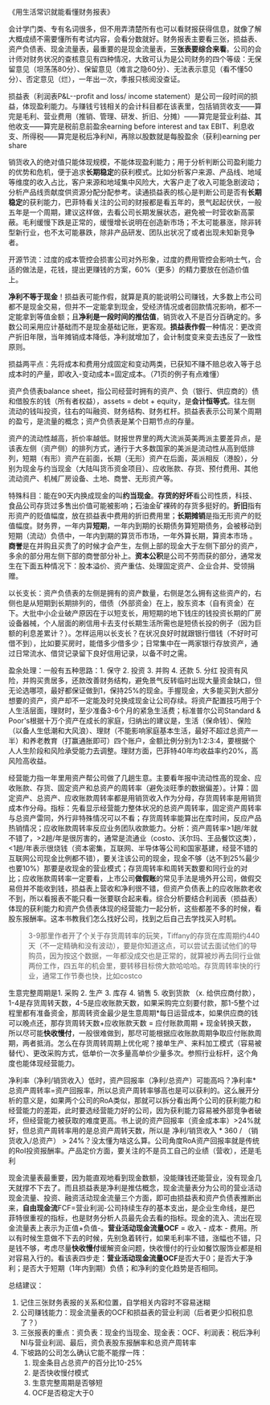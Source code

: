 《用生活常识就能看懂财务报表》

会计学门类、专有名词很多，但不用弄清楚所有也可以看财报获得信息，就像了解大概成绩不需要懂所有考试内容，会看分数就好。财务报表主要看三张，损益表、资产负债表、现金流量表，最重要的是现金流量表，**三张表要综合来看**。公司的会计师对财务状况的查核意见有四种情况，大致可认为是公司财务的四个等级：无保留意见（坦荡荡80分）、保留意见（难言之隐60分）、无法表示意见（看不懂50分）、否定意见（烂），一年出一次，季报只核阅没查证。

损益表（利润表P&L--profit and loss/ income statement）是公司一段时间的损益，体现盈利能力。与赚钱亏钱相关的会计科目都在该表里，包括销货收支——算完是毛利、营业费用（推销、管理、研发、折旧、分摊）——算完是营业利益、其他收支——算完是税前息前盈余earning before interest and tax EBIT、利息收支、所得税——算完是税后净利NI，再除以股数就是每股盈余（获利)earning per share

销货收入的绝对值只能体现规模，不能体现盈利能力；用于分析判断公司盈利能力的优势和危机，便于追求**长期稳定**的获利模式。比如分析客户来源、产品线、地域等维度的收入占比，客户来源和地域集中风险大，大客户走了收入可能急剧波动；分析产品线贡献度供资源分配分配参考。读通损益表的核心是判断公司是否有**长期稳定**的获利能力，巴菲特看关注的公司的财报都是看五年的，景气起起伏伏，一般五年是一个周期，建议这样做，去看公司长期发展状态，避免被一时营收新高蒙蔽。毛利缓慢下跌是正常的，缓慢增长说明在创造新市场；不太可能暴涨，除非转型新行业，也不太可能暴跌，除非产品研发、团队出状况了或者出现未知新竞争者。

开源节流：过度的成本管控会损害公司对外形象，过度的费用管控会影响士气，合适的做法是，花钱，提出更赚钱的方案，60%（更多）的精力要放在创造价值上。

**净利不等于现金**！损益表可能作假，就算是真的能说明公司赚钱，大多数上市公司都不是现金交易，但并不一定能拿到现金，受经济情况或者回款情况影响，都不一定能拿到等值金额；且**净利是一段时间的推估值**，销货收入不是百分百确定的。多数公司采用应计基础而不是现金基础记账，更客观。**损益表作假**一种情况：更改资产折旧年限，当年摊销成本降低，净利就增加了，会计制度变来变去违反了一致性原则。

损益两平点：先将成本和费用分成固定和变动两类，已获知不赚不赔总收入等于总成本时的产量，即收入-变动成本=固定成本。（71页的例子有点难懂）

资产负债表balance sheet，指公司经营时拥有的资产、负（银行、供应商的）债和借股东的钱（所有者权益），assets = debt + equity，是**会计恒等式**。往左侧流动的钱叫投资，往右的叫融资、财务结构、财务杠杆。损益表表示公司某个周期的盈亏，是流量的概念；资产负债表是某个日期节点的存量。

资产的流动性越高，折价率越低。财报世界里的两大流派英美两派主要差异点，是该表左侧（资产侧）的排列方式，通行于大多数国家的美派是流动性从高到低排列，短期（有形）资产在前面，长期（无形）资产在后面，英派相反（港股），分别为现金与约当现金（大陆叫货币资金项目）、应收账款、存货、预付费用、其他流动资产、机械厂房设备、土地、商誉、无形资产等。

特殊科目：能在90天内换成现金的叫**约当现金**。**存货的好坏**看公司性质，科技、食品公司存货过多售出价值可能被影响；石油金矿裸砖的存货多挺好的。**折旧**指有形资产的贬值幅度，放在损益表中费用的折旧费用里；**长期摊销**是指无形资产的贬值幅度。财务界，一年内算**短期**，一年内到期的长期债务算短期债务，会被移动到短期（流动）负债中，一年内到期的算货币市场，一年外算长期，算资本市场 。**商誉**是在并购且买贵了的时候才会产生，左侧上部的现金大于左侧下部分的资产，多余的部分用左侧下部的商誉部分补上。**资本公积**是公司不劳而获的部分，通常发生在下面五种情况下：股本溢价、资产重估、处理固定资产、企业合并、受领捐赠。

以长支长：资产负债表的左侧是拥有的资产数量，右侧是怎么拥有这些资产的，右侧也是从短期到长期排列的，借债（外部资金）在上，股东资本（自有资金）在下。大批中小企业破产原因在于以短支长，用短期的地下钱庄的钱投资长期的厂房设备器械，个人层面的刷信用卡去支付长期生活所需也是短债长投的例子（因为巨额的利息差累计？）。怎样运用以长支长？在状况良好时就跟银行借钱（不好时可借不到），比如要买房时，能借多少借多少；日常集中在一两家银行存放资产，通过日常流水、借贷记录留下良好信用记录，以备不时之需。

盈余处理：一般有五种思路：1. 保守 2. 投资 3. 并购 4. 还款 5. 分红 投资有风险，并购买贵居多，还款改善财务结构，避免景气反转临时出现大量资金缺口，但无论选哪项，最好都保证做到1，保持25%的现金。手握现金，大多能买到大部分想要的资产，资产却不一定能及时兑换成现金让公司存续。将资产配置技巧用于个人生活层面，理财时，至少准备3-6个月的紧急生活费；标准普尔公司Standard & Poor's根据十万个资产在成长的家庭，归纳出的建议是，生活（保命钱）、保险（以备人生低潮和大风浪）、理财（不能影响家庭基本生活，最好不超过总资产一半）和养老教育（打赢通胀即可）四个账户，金额比例分别为1:2:3:4，要根据个人人生阶段和风险承受能力去调整。理财方面，巴菲特40年均收益率约20%，高风险高收益。

经营能力指一年里用资产帮公司做了几趟生意。主要看年报中流动性高的现金、应收账款、存货、固定资产和总资产的周转率（避免淡旺季的数据偏差）。计算：固定资产、总资产、应收账款周转率都是用销货收入作为分母，存货周转率是用销货成本作分母。指标：先看显示经营能力整体状况的总资产周转率，固定资产周转率与总资产雷同，外行非特殊情况可以不看；存货周转率能算出在库时间，反应产品热销情况；应收账款周转率反应业务团队收款能力。分析：资产周转率>1趟/年就不错了，>2趟/年是很厉害的，通常是流通业（costo、沃尔玛、王品餐饮这类），<1趟/年表示很烧钱（资本密集，互联网、半导体等公司和国家基建，经营不错的互联网公司现金比例都不错），要关注该公司的现金，现金不够（达不到25%最少也要10%）那要是收现金的营业模式；存货周转率和周转天数要和同行业的对比；应收账款周转率一定要看，上市公司**做假账**的常见手法是境外开公司，做假交易但并不能收到钱，损益表上营收和净利很不错，但资产负债表上的应收账款老收不到，所以看报表不能只看一张要联合起来看。综合分析要结合利润表（损益表）体现的获利能力和资产负债表体现的经营能力一起分析，这些都差不多的时候，看股东报酬率。这本书教我们怎么找好公司，找到之后自己去学找买入时机。

> 3-9那里作者开了个关于存货周转率的玩笑，Tiffany的存货在库周期约440天（不一定精确和没有波动），要是你知道这点，可以尝试去面试他们的导购员，因为按这个数据，一年都没成交也是正常的，就算被炒再去同行业做两份工作，四五年的机会里，要转移目标傍大款哈哈哈。存货周转率快的行业，通常工作节奏也快，比如costco

生意完整周期是1. 采购 2. 生产 3. 库存 4. 销售 5. 收到货款 （x. 给供应商付款），1-4是存货周转天数，4-5是应收账款天数，如果采购完立刻要付款，那1-5整个过程里都有准备资金，那周转资金最少是生意周期*每日运营成本，如果供应商的钱可以晚点还，那存货周转天数+应收账款天数 = 应付账款周期 + 现金转换天数，所以尽可能**快收慢付**，一般很难做到，那尽可能根据应收账款周期争取应付账款周期，两者抵消。怎么在存货周转周期上优化呢？接单生产、来料加工模式（容易被替代）、更改采购方式，低单价一次多量高单价少量多次。参照行业标杆，这个角度也能体现经营能力。

净利率（净利/销货收入）低时，资产回报率（净利/总资产）可能高吗？净利率*总资产周转率=资产回报率，所以总资产周转率够高也是可以获利的。这么展开分析的意义是，如果两个公司的RoA类似，那就可以拆分看出两个公司的获利能力和经营能力的差距，此时要选经营能力好的公司，因为获利能力容易被外部竞争者破坏，但经营能力被获取的难度更高。书上说的资产回报率（资金成本率）>24%就好，但总资产周转率用的是总资产周转天数，所以是 净利/销货收入 * 360 / （销货收入/总资产） > 24%？没太懂为啥这么算。公司角度RoA资产回报率就是传统的RoI投资报酬率。产品定价方面，要关注的不是员工自己的业绩（营收），还是毛利

现金流量表最重要，因为能直观地看到现金数额，没能赚钱还能营业，没有现金几天就撑不下去了。而且损益表是净利是推估概念，现金流量表分为公司的营业活动现金流量、投资、融资活动现金流量三个方面，即可由损益表和资产负债表推断出来，**自由现金流**FCF=营业利润-公司持续生存的基本支出，是企业生命线，是巴菲特很重视的指标，也是财务分析人员最先会去看的指标。现金的流入、流出在现金流量表上表示为正值+负值-。**营业活动现金流量OCF** = 收入 - 成本 - 费用。所以有时候生意做不下去的时候，先别急着转行，如果毛利率不错，涨幅也不错，只是钱不够，考虑尽量**快收慢付**缓解资金问题，快收慢付的行业如餐饮服饰业都是相对容易入行的。看该表四步走：**营业活动现金流量OCF**是否大于0；是否大于净利；是否大于短期（1年内到期）负债；和净利的变化趋势是否相同。

总结建议：

1. 记住三张财务表报的关系和位置，自学相关内容时不容易迷糊
2. 公司赚钱能力：现金流量表的OCF和损益表的营业利润（后者更少扣税扣息了？）
3. 三张报表的重点：资负表：现金约当现金、现金表：OCF、利润表：税后净利NI与营业利润、最后，资负表股东报酬率和总资产周转率
4. 下坡路的公司怎么确认它能不能撑一阵：
   1. 现金条目占总资产的百分比10-25%
   2. 是否快收慢付模式
   3. 生意完整周期是否够短
   4. OCF是否稳定大于0









